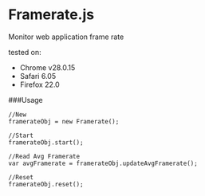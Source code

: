 Framerate.js
============

Monitor web application frame rate

tested on:

* Chrome v28.0.15
* Safari 6.05
* Firefox 22.0

###Usage

	//New
	framerateObj = new Framerate();
	
	//Start
	framerateObj.start();
	
	//Read Avg Framerate
	var avgFramerate = framerateObj.updateAvgFramerate();
	
	//Reset
	framerateObj.reset();
